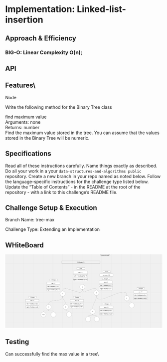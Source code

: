# Implementation: Linked-list-insertion

## Approach & Efficiency

<!-- What approach did you take? Why? What is the Big O space/time for this approach? -->

### BIG-O: Linear Complexity O(n);

## API

## Features\

Node

Write the following method for the Binary Tree class

find maximum value  
Arguments: none  
Returns: number  
Find the maximum value stored in the tree. You can assume that the values stored in the Binary Tree will be numeric.

## Specifications

Read all of these instructions carefully.
Name things exactly as described.
Do all your work in a your `data-structures-and-algorithms public` repository.
Create a new branch in your repo named as noted below.
Follow the language-specific instructions for the challenge type listed below.
Update the “Table of Contents” - in the README at the root of the repository - with a link to this challenge’s README file.

## Challenge Setup & Execution

Branch Name: tree-max

Challenge Type: Extending an Implementation

## WHiteBoard

![WHiteBoard](./images/whiteBoard.png)

## Testing

Can successfully find the max value in a tree\
